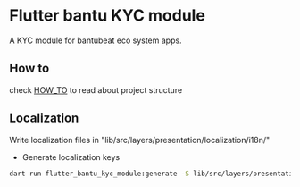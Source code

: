 # Flutter bantu KYC module

A KYC module for bantubeat eco system apps.

## How to

check [HOW_TO](HOW_TO.md) to read about project structure

## Localization

Write localization files in "lib/src/layers/presentation/localization/i18n/"

- Generate localization keys

```sh
dart run flutter_bantu_kyc_module:generate -S lib/src/layers/presentation/localization/i18n/ -f keys -u -O lib/src/core/generated/ -o locale_keys.g.dart
```
